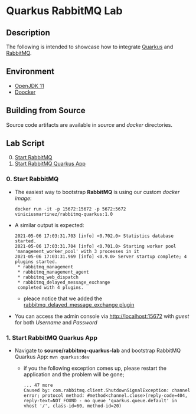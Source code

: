 # Quarkus RabbitMQ Lab

## Description

The following is intended to showcase how to integrate [Quarkus](https://quarkus.io/) and [RabbitMQ](https://www.rabbitmq.com/).

## Environment

- [OpenJDK 11](https://openjdk.java.net/projects/jdk/11/)
- [Doocker](https://www.docker.com/)

## Building from Source

Source code artifacts are available in *source* and *docker* directories.

## Lab Script

0. [Start RabbitMQ](#demo-step-start-rabbitmq)
1. [Start RabbitMQ Quarkus App](#demo-step-start-rabbitmq-quarkus-app)

### 0. Start RabbitMQ <a name="demo-step-start-rabbitmq"/>

* The easiest way to bootstrap **RabbitMQ** is using our custom *docker image*:   

  `docker run -it -p 15672:15672 -p 5672:5672 viniciusmartinez/rabbitmq-quarkus:1.0`

* A similar output is expected:

  ```
  2021-05-06 17:03:31.703 [info] <0.702.0> Statistics database started.
  2021-05-06 17:03:31.704 [info] <0.701.0> Starting worker pool 'management_worker_pool' with 3 processes in it
  2021-05-06 17:03:31.969 [info] <0.9.0> Server startup complete; 4 plugins started.
   * rabbitmq_management
   * rabbitmq_management_agent
   * rabbitmq_web_dispatch
   * rabbitmq_delayed_message_exchange
   completed with 4 plugins.
  ```
  * pleace notice that we added the [rabbitmq_delayed_message_exchange plugin](https://github.com/rabbitmq/rabbitmq-delayed-message-exchange)

* You can access the admin console via [http://localhost:15672](http://localhost:15672) with *guest* for both *Username* and *Password*

### 1. Start RabbitMQ Quarkus App <a name="demo-step-start-rabbitmq-quarkus-app"/>

* Navigate to **source/rabbitmq-quarkus-lab** and bootstrap RabbitMQ Quarkus App: `mvn quarkus:dev`

  * if you the following exception comes up, please restart the application and the problem will be gone;

    ```
    ... 47 more
    Caused by: com.rabbitmq.client.ShutdownSignalException: channel error; protocol method: #method<channel.close>(reply-code=404, reply-text=NOT_FOUND - no queue 'quarkus.queue.default' in vhost '/', class-id=60, method-id=20)
    ```
